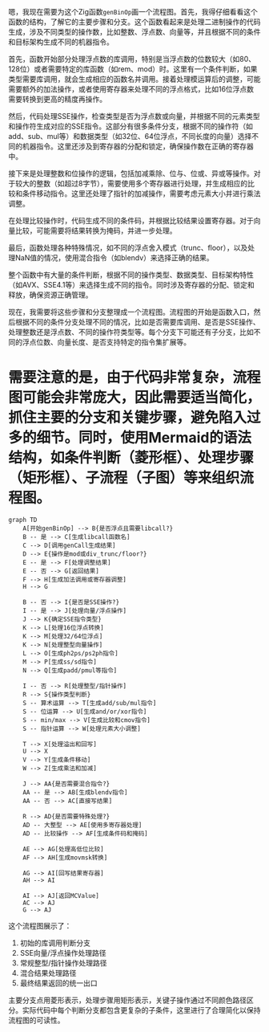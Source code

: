 嗯，我现在需要为这个Zig函数`genBinOp`画一个流程图。首先，我得仔细看看这个函数的结构，了解它的主要步骤和分支。这个函数看起来是处理二进制操作的代码生成，涉及不同类型的操作数，比如整数、浮点数、向量等，并且根据不同的条件和目标架构生成不同的机器指令。

首先，函数开始部分处理浮点数的库调用，特别是当浮点数的位数较大（如80、128位）或者需要特定的库函数（如rem、mod）时。这里有一个条件判断，如果类型需要库调用，就会生成相应的函数名并调用。接着处理模运算后的调整，可能需要额外的加法操作，或者使用寄存器来处理不同的浮点格式，比如16位浮点数需要转换到更高的精度再操作。

然后，代码处理SSE操作，检查类型是否为浮点数或向量，并根据不同的元素类型和操作符生成对应的SSE指令。这部分有很多条件分支，根据不同的操作符（如add、sub、mul等）和数据类型（如32位、64位浮点，不同长度的向量）选择不同的机器指令。这里还涉及到寄存器的分配和锁定，确保操作数在正确的寄存器中。

接下来是处理整数和位操作的逻辑，包括加减乘除、位与、位或、异或等操作。对于较大的整数（如超过8字节），需要使用多个寄存器进行处理，并生成相应的比较和条件移动指令。这里还处理了指针的加减操作，需要考虑元素大小并进行乘法调整。

在处理比较操作时，代码生成不同的条件码，并根据比较结果设置寄存器。对于向量比较，可能需要将结果转换为掩码，并进一步处理。

最后，函数处理各种特殊情况，如不同的浮点舍入模式（trunc、floor），以及处理NaN值的情况，使用混合指令（如blendv）来选择正确的结果。

整个函数中有大量的条件判断，根据不同的操作类型、数据类型、目标架构特性（如AVX、SSE4.1等）来选择生成不同的指令。同时涉及寄存器的分配、锁定和释放，确保资源正确管理。

现在，我需要将这些步骤和分支整理成一个流程图。流程图的开始是函数入口，然后根据不同的条件分支处理不同的情况，比如是否需要库调用、是否是SSE操作、处理整数还是浮点数、不同的操作符类型等。每个分支下可能还有子分支，比如不同的浮点位数、向量长度、是否支持特定的指令集扩展等。

需要注意的是，由于代码非常复杂，流程图可能会非常庞大，因此需要适当简化，抓住主要的分支和关键步骤，避免陷入过多的细节。同时，使用Mermaid的语法结构，如条件判断（菱形框）、处理步骤（矩形框）、子流程（子图）等来组织流程图。
================================================
```mermaid
graph TD
    A[开始genBinOp] --> B{是否浮点且需要libcall?}
    B -- 是 --> C[生成libcall函数名]
    C --> D[调用genCall生成结果]
    D --> E{操作是mod或div_trunc/floor?}
    E -- 是 --> F[处理调整结果]
    E -- 否 --> G[返回结果]
    F --> H[生成加法调用或寄存器调整]
    H --> G

    B -- 否 --> I{是否是SSE操作?}
    I -- 是 --> J[处理向量/浮点操作]
    J --> K{确定SSE指令类型}
    K --> L[处理16位浮点转换]
    K --> M[处理32/64位浮点]
    K --> N[处理整型向量操作]
    L --> O[生成ph2ps/ps2ph指令]
    M --> P[生成ss/sd指令]
    N --> Q[生成padd/pmul等指令]

    I -- 否 --> R[处理整型/指针操作]
    R --> S{操作类型判断}
    S -- 算术运算 --> T[生成add/sub/mul指令]
    S -- 位运算 --> U[生成and/or/xor指令]
    S -- min/max --> V[生成比较和cmov指令]
    S -- 指针运算 --> W[处理元素大小调整]

    T --> X[处理溢出和回写]
    U --> X
    V --> Y[生成条件移动]
    W --> Z[生成乘法和加减]

    J --> AA{是否需要混合指令?}
    AA -- 是 --> AB[生成blendv指令]
    AA -- 否 --> AC[直接写结果]

    R --> AD{是否需要特殊处理?}
    AD -- 大整型 --> AE[使用多寄存器处理]
    AD -- 比较操作 --> AF[生成条件码和掩码]

    AE --> AG[处理高低位比较]
    AF --> AH[生成movmsk转换]

    AG --> AI[回写结果寄存器]
    AH --> AI

    AI --> AJ[返回MCValue]
    AC --> AJ
    G --> AJ
``` 

这个流程图展示了：
1. 初始的库调用判断分支
2. SSE向量/浮点操作处理路径
3. 常规整型/指针操作处理路径
4. 混合结果处理路径
5. 最终结果返回的统一出口

主要分支点用菱形表示，处理步骤用矩形表示，关键子操作通过不同颜色路径区分。实际代码中每个判断分支都包含更复杂的子条件，这里进行了合理简化以保持流程图的可读性。